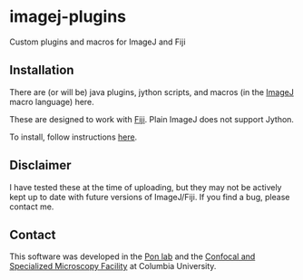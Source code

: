 imagej-plugins
==============

Custom plugins and macros for ImageJ and Fiji

## Installation

There are (or will be) java plugins, jython scripts, and macros (in the [ImageJ](http://imagej.nih.gov/ij/) macro language) here.

These are designed to work with [Fiji](http://fiji.sc). Plain ImageJ does not support Jython.

To install, follow instructions [here](http://fiji.sc/Installing_3rd_party_plugins "Fiji Installing Plugins").

## Disclaimer

I have tested these at the time of uploading, but they may not be actively kept up to date with future versions of ImageJ/Fiji. If you find a bug, please contact me.

## Contact

This software was developed in the [Pon lab](http://sklad.cumc.columbia.edu/pharm/cumc/profile_new.php?id=231) and the [Confocal and Specialized Microscopy Facility](http://www.hiccc.columbia.edu/research/sharedresources/confocal) at Columbia University.

